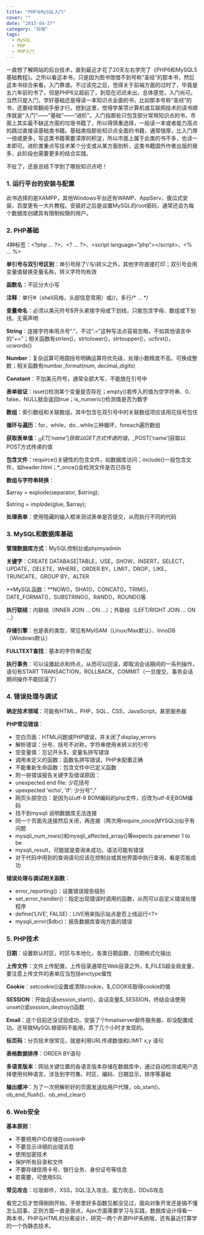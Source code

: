 ```yaml
---
title: "PHP与MySQL入门"
cover: ""
date: "2013-04-27"
category: "后端"
tags:
  - MySQL
  - PHP
  - PHP入门
---
```


一直想了解网站的后台技术，直到最近才花了20天左右学完了《PHP6和MySQL5基础教程》。之所以看这本书，只是因为图书馆借不到号称“圣经”的那本书，然后这本书综合来看，入门靠谱。不过读完之后，觉得关于前端方面的过时了，毕竟是五六年前的书了，但是PHP6又超前了，到现在迟迟未出，总体感觉，入门尚可。当然只是入门，学好基础还是得读一本知识点全面的书，比如那本号称“圣经”的书，还要经常翻阅手册才行。想到这里，觉得学某项计算机或互联网技术的读书顺序就是“入门”——“基础”——“进阶”。入门指那些只包含部分常用知识点的书，市面上其实最不缺这方面的垃圾书籍了，所以得慎重选择，一般读一本或者能力高点的跳过直接读基础类书籍。基础类指那些知识点全面的书籍，通常很厚，比入门厚一倍或更多，写这类书籍需要深厚的积淀，所以市面上属于此类的书不多，也读一本即可。进阶类重点写技术某个分支或从某方面剖析，这类书籍国外作者出版的居多，此阶段也需要更多的结合实践。

不扯了，还是总结下学到了哪些知识点吧！

### 1. 运行平台的安装与配置

此书选择的是XAMPP，其他Windows平台还有WAMP、AppServ，傻瓜式安装，百度更有一大片教程。安装好之后是设置MySQL的root密码，通常还会为每个数据库创建具有限制权限的用户。

### 2. PHP基础

4种标签：&lt;?php … ?&gt;、&lt;? … ?&gt;、&lt;script language=”php”&gt;&lt;/script&gt;、&lt;% … %&gt;

**单引号与双引号区别**：单引号除了\’与\\转义之外，其他字符直接打印；双引号会用变量值替换变量名称，转义字符均有效

**函数名**：不区分大小写

**注释**：单行#（shell风格，头部信息常用）或//，多行/* … */

**变量命名**：必须以美元符号$开头紧接字母或下划线，只能包含字母、数组或下划线，无需声明

**String**：连接字符串用点号“.”，不过“.=”这种写法点容易忽略，不如其他语言中的“+=”；相关函数有strlen()，strtolower()，strtoupper()，ucfirst()，ucwords()

**Number**：复杂运算可用圆括号明确运算符优先级，处理小数精度不高，可换成整数；相关函数有number_format(num, decimal_digits)

**Constant**：不加美元符号，通常全部大写，不能放在引号中

**表单验证**：isset()检测某个变量是否存在；empty()若传入的值为空字符串、0、false、NULL就会返回true；is_numeric()检测值是否为数字

**数组**：索引数组和关联数组，其中包含在双引号中的关联数组项应该用花括号包住

**循环与遍历**：for，while，do…while三种循环，foreach遍历数组

**获取表单值**：$_GET[‘name’]获取以GET方式传递的值，$_POST[‘name’]获取以POST方式传递的值

**包含文件**：requirce()关键性的包含文件，如数据库访问；include()一般包含文件，如header.html；*_once()会检测文件是否已存在

**数组与字符串转换**：

$array = explode(separator, $string);

$string = implode(glue, $array);

**处理表单**：使用隐藏的输入框来测试表单是否提交，从而执行不同的代码

### 3. MySQL和数据库基础

**管理数据库方式**：MySQL控制台或phpmyadmin

**关键字**：CREATE DATABASE|TABLE，USE，SHOW，INSERT，SELECT，UPDATE，DELETE，WHERE，ORDER BY，LIMIT，DROP，LIKE，TRUNCATE，GROUP BY，ALTER

**MySQL函数：**NOW()，SHA1()，CONCAT()，TRIM()，DATE_FORMAT()，SUBSTRING()，RAND()，ROUND()等

**执行联结**：内联结（INNER JOIN … ON …）；外联结（LEFT/RIGHT JOIN … ON …）

**存储引擎**：也是表的类型，常见有MyISAM（Linux/Max默认）、InnoDB（Windows默认）

**FULLTEXT查找**：基本的字符串匹配

**执行事务**：可以设置起点和终点，从而可以回滚，即取消会话期间的一系列操作，语句有START TRANSACTION，ROLLBACK，COMMIT（一旦提交，事务会话期间操作不能回滚了）

### **4\. 错误处理与调试**

**确定技术领域**：可能有HTML，PHP，SQL，CSS，JavaScript，甚至服务器

**PHP常见错误**：

*   空白页面：HTML问题或PHP错误，并关闭了display_errors
*   解析错误：分号、括号不对称，字符串使用未转义的引号
*   空变量值：忘记开头$，变量名拼写错误
*   调用未定义的函数：函数名拼写错误，PHP未配置正确
*   不能重新生命函数：包含文件中已定义函数
*   附一些错误报告关键字及错误原因：
*   unexpected end file: 少花括号
*   upexpected 'echo', 'if': 少分号";"
*   网页头部空白：是因为以utf-8 BOM编码的php文件，应改为utf-8无BOM编码
*   找不到mysqli 说明数据库无法连接
*   同一个页面先连接然后关闭，再连接（两次用require_once(MYSQL))似乎有问题
*   mysqli_num_rows()和mysqli_affected_array()等expects parameter 1 to be
*   mysqli_result，可能就是查询未成功，语法可能有错误
*   对于代码中用到的查询语句应该在控制台或其他界面中执行查询，看是否能成功

**错误处理与调试相关函数**：

*   error_reporting()：设置错误报告级别
*   set_error_handler()：指定出现错误时调用的函数，从而可以自定义错误处理程序
*   define(‘LIVE’, FALSE)：LIVE用来指示站点是否上线运行&lt;?&gt;
*   mysqli_error($dbc)：报告数据库查询方面的错误

### 5. PHP技术

**日期**：设置默认时区，时区与本地化，各类日期函数，日期格式化输出

**上传文件**：文件上传配置，上传目录通常在Web目录之外，$_FILES超全局变量，要注意上传文件的表单应当包括enctype属性

**Cookie**：setcookie()设置或清除cookie，$_COOKIE取得cookie的值

**SESSION**：开始会话session_start()，会话变量$_SESSION，终结会话使用unset()或session_destroy()函数

**Email**：这个目前还没试验成功，安装了个hmailserver邮件服务器，却没配置成功，还导致MySQL根密码不能用，弄了几个小时才发现的。

**标页码**：分页技术很常见，就是利用URL传递数值和LIMIT x,y 语句

**表格数据排序**：ORDER BY语句

**多语言版本**：网站关键位置的各语言版本存储在数据库中，通过自动检测或用户选择使用何种语言，涉及到字符集、时区、编码、日期显示、排序等基础

**输出缓冲**：为了一次把解析好的页面发送给用户代理，ob_start()、ob_end_flush()、ob_end_clear()

### 6. Web安全

**基本原则**：

*   不要把用户ID存储在cookie中
*   不要显示详细的出错消息
*   使用加密技术
*   保护所有目录和文件
*   不要存储信用卡号、银行业务、身份证号等信息
*   若需要，可使用SSL

**常见攻击**：垃圾邮件，XSS，SQL注入攻击，蛮力攻击，DDoS攻击

看完之后才觉得刚刚开始，手册里好多函数见都没见过，面向对象开发还是搞不懂怎么回事，正则方面一直是弱点，Ajax方面需要学习与实践，数据库设计得看一两本书，PHP与HTML的分离设计，研究一两个开源PHP系统哦，还有最近打算学的一个伪静态技术。

